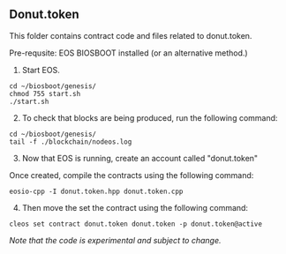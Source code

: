 ## Donut.token 

This folder contains contract code and files related to donut.token. 

Pre-requsite: EOS BIOSBOOT installed (or an alternative method.)

1. Start EOS.

```
cd ~/biosboot/genesis/
chmod 755 start.sh
./start.sh
```

2. To check that blocks are being produced, run the following command:
```
cd ~/biosboot/genesis/
tail -f ./blockchain/nodeos.log
```

3. Now that EOS is running, create an account called "donut.token"

Once created, compile the contracts using the following command:
```
eosio-cpp -I donut.token.hpp donut.token.cpp
```

4. Then move the set the contract using the following command:
```
cleos set contract donut.token donut.token -p donut.token@active
```

*Note that the code is experimental and subject to change.*
